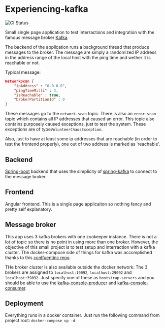 # Experiencing-kafka
![CI Status](https://github.com/guidou44/experiencing-kafka/workflows/experiencing-kafka%20CI/badge.svg?branch=main)

Small single page application to test interractions and integration with the famous message broker
[Kafka](https://kafka.apache.org/).

The backend of the application runs a background thread that produce messages to the broker. The message are simply a randomized IP address in the address range of the local host with the ping time and wether it is reachable or not.

Typical message:
```json
NetworkScan {
    "ipAddress" : "0.0.0.0",
    "pingTimeMilli" : 3,
    "isReachable" : true,
    "brokerPartitionId" : 0
}
```
These messages go to the ``network-scan`` topic. There is also an ``error-scan`` topic which contains all IP addresses that caused an error. This topic also contains purposely caused exceptions, just to test the system. These exceptions are of type``VolunteerChaosException``.

Also, just to have at least some ip addresses that are reachable (in order to test the frontend properly), one out of two address is marked as 'reachable'.

## Backend
[Spring-boot](https://spring.io/projects/spring-boot) backend that uses the simplicity of
[spring-kafka](https://spring.io/projects/spring-kafka) to connect to the message broker.

## Frontend
Angular frontend. This is a single page applicaiton so nothing fancy and pretty self explanatory.

## Message broker
This app uses 3 kafka brokers with one zookeeper instance. There is not a lot of topic so there is no point in using more than one broker. However, the objective of this small project is to test setup and interraction with a kafka cluster.
The docker-compose side of things for kafka was accomplished thanks to this [conlfuentinc repo](https://github.com/confluentinc/examples/blob/5.3.1-post/cp-all-in-one/docker-compose.yml).

THe broker cluster is also available outside the docker network. The 3 brokers are assigned to
``localhost:19092``, ``localhost:29092`` and ``localhost:39092``. Just specify one of these as ``bootstrap-servers`` and you should be able to use the [kafka-console-producer](https://kafka.apache.org/quickstart) and [kafka-console-consumer](https://kafka.apache.org/quickstart).

## Deployment
Everything runs in a docker container. Just run the following command from project root:
``docker-compose up -d``
